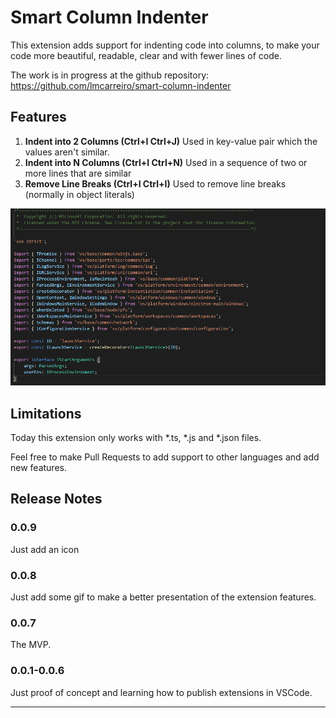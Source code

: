 # Smart Column Indenter

This extension adds support for indenting code into columns, to make your code more beautiful, readable, clear and with fewer lines of code.

The work is in progress at the github repository: https://github.com/lmcarreiro/smart-column-indenter

## Features

1. **Indent into 2 Columns (Ctrl+I Ctrl+J)** Used in key-value pair which the values aren't similar.
2. **Indent into N Columns (Ctrl+I Ctrl+N)** Used in a sequence of two or more lines that are similar
3. **Remove Line Breaks (Ctrl+I Ctrl+I)** Used to remove line breaks (normally in object literals)

![Demo](demo.gif)

## Limitations

Today this extension only works with *.ts, *.js and *.json files. 

Feel free to make Pull Requests to add support to other languages and add new features.

## Release Notes

### 0.0.9

Just add an icon

### 0.0.8

Just add some gif to make a better presentation of the extension features.

### 0.0.7

The MVP.

### 0.0.1-0.0.6

Just proof of concept and learning how to publish extensions in VSCode.

-----------------------------------------------------------------------------------------------------------
